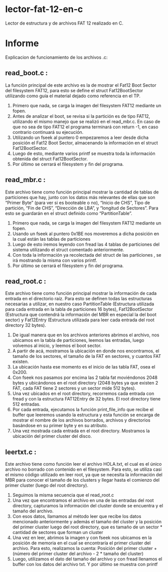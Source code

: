 # lector-fat-12-en-c
Lector de estructura y de archivos FAT 12 realizado en C.

# Informe
Explicacion de funcionamiento de los archivos .c:

## read_boot.c :
La función principal de este archivo es la de mostrar el Fat12 Boot Sector del filesystem
FAT12, para esto se define el struct Fat12BootSector utilizando como guía el material dejado
como referencia en el TP.
1) Primero que nada, se carga la imagen del filesystem FAT12 mediante un fopen.
2) Antes de analizar el boot, se revisa si la partición es de tipo FAT12, utilizando el mismo
manejo que se realizó en el read_mbr.c. En caso de que no sea de tipo FAT12 el
programa terminará con return -1, en caso contrario continuará su ejecución.
3) Utilizando un fseek al puntero 0 empezaremos a leer desde dicha posición el Fat12 Boot
Sector, almacenando la información en el struct Fat12BootSector.
4) Luego de esto, mediante varios printf se muestra toda la información obtenida del struct
Fat12BootSector.
5) Por último se cerrará el filesystem y fin del programa.

## read_mbr.c :
Este archivo tiene como función principal mostrar la cantidad de tablas de particiones que
hay, junto con los datos más relevantes de ellas que son “Primer Byte” (para ver si es
booteable o no), “Inicio de CHS”, Tipo de partición, “Fin de CHS”, “Dirección de LBA”, y
“longitud de Sectores”. Para esto se guardarán en el struct definido como “PartitionTable”.
1) Primero que nada, se carga la imagen del filesystem FAT12 mediante un fopen.
2) Usando un fseek al puntero 0x1BE nos moveremos a dicha posición en la cual están
las tablas de particiones
3) Luego de esto iremos leyendo con fread las 4 tablas de particiones del sistema utilizando
el struct comentado anteriormente.
4) Con toda la información ya recolectada del struct de las particiones , se irá mostrando la
misma con varios printf.
5) Por último se cerrará el filesystem y fin del programa.

## read_root.c :
Este archivo tiene como función principal mostrar la información de cada entrada en el
directorio raíz. Para esto se definen todas las estructuras necesarias a utilizar, en nuestro
caso PartitionTable (Estructura utilizada para cada entrada en la tabla de particiones 16
bytes), Fat12BootSector (Estructura que contendrá la información del MBR en especial la
del boot sector) y Fat12Entry (Estructura utilizada para leer cada entrada del root directory
32 bytes).
1) De igual manera que en los archivos anteriores abrimos el archivo, nos ubicamos en
la tabla de particiones, leemos las entradas, luego volvemos al inicio, y leemos el
boot sector.
2) A partir de acá, mostramos la ubicación en donde nos encontramos, el tamaño de
los sectores, el tamaño de la FAT en sectores, y cuantos FAT existen.
3) La ubicación hasta ese momento es el inicio de las tabla FAT, osea el 0x200.
4) Con fseek nos pasamos por encima las 2 tabla fat moviéndonos 2048 bytes y
ubicándonos en el root directory (2048 bytes ya que existen 2 FAT, cada FAT tiene 2
sectores y un sector mide 512 bytes).
5) Una vez ubicados en el root directory, recorremos cada entrada con fread y con la
estructura FAT12Entry de 32 bytes. El root directory tiene 512 entradas.
6) Por cada entrada, ejecutamos la función print_file_info que recibe el buffer que
leeremos usando la estructura y esta función se encarga de mostrar el nombre de
los archivos borrados, archivos y directorios basándose en su primer byte y en su
atributo.
7) Una vez mostrada cada entrada en el root directory. Mostramos la ubicación del
primer cluster del disco.

## leertxt.c :
Este archivo tiene como función leer el archivo HOLA.txt, el cual es el único archivo no
borrado con contenido en el filesystem.
Para esto, se utiliza casi el mismo código utilizado en leer root, ya que se necesita la información
del MBR para conocer el tamaño de los clusters y llegar hasta el comienzo del primer cluster
(luego del root directory).
1) Seguimos la misma secuencia que el read_root.c
2) Una vez que encontramos el archivo en una de las entradas del root directory,
capturamos la información del cluster donde se encuentra y el tamaño del archivo.
3) Con esos datos, llamamos al método leer que recibe los datos mencionado
anteriormente y además el tamaño del cluster y la posición del primer cluster luego del
root directory, que es tamaño de un sector * cantidad de sectores que forman un cluster
4) Una vez en leer, abrimos la imagen y con fseek nos ubicamos en la posición de memoria
en el cual se encontraría el primer cluster del archivo. Para esto, realizamos la cuenta:
Posición del primer cluster + (número del primer cluster del archivo - 2 * tamaño del
cluster)
5) Luego, utilizamos el dato del tamaño del archivo y con fread llenamos el buffer con los
datos del archivo txt. Y por último se muestra con printf
